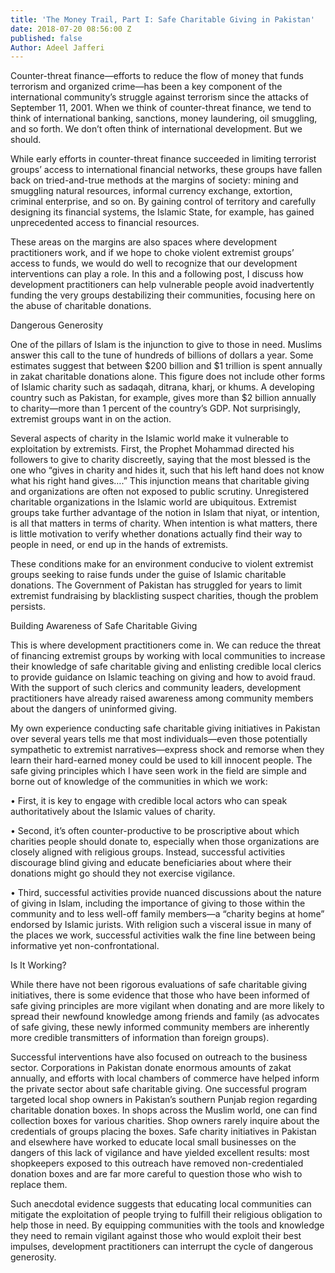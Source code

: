 ```yaml
---
title: 'The Money Trail, Part I: Safe Charitable Giving in Pakistan'
date: 2018-07-20 08:56:00 Z
published: false
Author: Adeel Jafferi
---
```


Counter-threat finance—efforts to reduce the flow of money that funds terrorism and organized crime—has been a key component of the international community’s struggle against terrorism since the attacks of September 11, 2001. When we think of counter-threat finance, we tend to think of international banking, sanctions, money laundering, oil smuggling, and so forth. We don’t often think of international development. But we should.
 
While early efforts in counter-threat finance succeeded in limiting terrorist groups’ access to international financial networks, these groups have fallen back on tried-and-true methods at the margins of society: mining and smuggling natural resources, informal currency exchange, extortion, criminal enterprise, and so on. By gaining control of territory and carefully designing its financial systems, the Islamic State, for example, has gained unprecedented access to financial resources. 

These areas on the margins are also spaces where development practitioners work, and if we hope to choke violent extremist groups’ access to funds, we would do well to recognize that our development interventions can play a role. In this and a following post, I discuss how development practitioners can help vulnerable people avoid inadvertently funding the very groups destabilizing their communities, focusing here on the abuse of charitable donations.

Dangerous Generosity

One of the pillars of Islam is the injunction to give to those in need. Muslims answer this call to the tune of hundreds of billions of dollars a year. Some estimates suggest that between $200 billion and $1 trillion is spent annually in zakat charitable donations alone. This figure does not include other forms of Islamic charity such as sadaqah, ditrana, kharj, or khums. A developing country such as Pakistan, for example, gives more than $2 billion annually to charity—more than 1 percent of the country’s GDP. Not surprisingly, extremist groups want in on the action.

Several aspects of charity in the Islamic world make it vulnerable to exploitation by extremists. First, the Prophet Mohammad directed his followers to give to charity discreetly, saying that the most blessed is the one who “gives in charity and hides it, such that his left hand does not know what his right hand gives….” This injunction means that charitable giving and organizations are often not exposed to public scrutiny. Unregistered charitable organizations in the Islamic world are ubiquitous. Extremist groups take further advantage of the notion in Islam that niyat, or intention, is all that matters in terms of charity. When intention is what matters, there is little motivation to verify whether donations actually find their way to people in need, or end up in the hands of extremists. 

These conditions make for an environment conducive to violent extremist groups seeking to raise funds under the guise of Islamic charitable donations. The Government of Pakistan has struggled for years to limit extremist fundraising by blacklisting suspect charities, though the problem persists.

Building Awareness of Safe Charitable Giving

This is where development practitioners come in. We can reduce the threat of financing extremist groups by working with local communities to increase their knowledge of safe charitable giving and enlisting credible local clerics to provide guidance on Islamic teaching on giving and how to avoid fraud. With the support of such clerics and community leaders, development practitioners have already raised awareness among community members about the dangers of uninformed giving.
 
My own experience conducting safe charitable giving initiatives in Pakistan over several years tells me that most individuals—even those potentially sympathetic to extremist narratives—express shock and remorse when they learn their hard-earned money could be used to kill innocent people. The safe giving principles which I have seen work in the field are simple and borne out of knowledge of the communities in which we work:
 
•	First, it is key to engage with credible local actors who can speak authoritatively about the Islamic values of charity. 

•	Second, it’s often counter-productive to be proscriptive about which charities people should donate to, especially when those organizations are closely aligned with religious groups. Instead, successful activities discourage blind giving and educate beneficiaries about where their donations might go should they not exercise vigilance.
 
•	Third, successful activities provide nuanced discussions about the nature of giving in Islam, including the importance of giving to those within the community and to less well-off family members—a “charity begins at home” endorsed by Islamic jurists. With religion such a visceral issue in many of the places we work, successful activities walk the fine line between being informative yet non-confrontational.
 
Is It Working? 

While there have not been rigorous evaluations of safe charitable giving initiatives, there is some evidence that those who have been informed of safe giving principles are more vigilant when donating and are more likely to spread their newfound knowledge among friends and family (as advocates of safe giving, these newly informed community members are inherently more credible transmitters of information than foreign groups). 
  
Successful interventions have also focused on outreach to the business sector. Corporations in Pakistan donate enormous amounts of zakat annually, and efforts with local chambers of commerce have helped inform the private sector about safe charitable giving. One successful program targeted local shop owners in Pakistan’s southern Punjab region regarding charitable donation boxes. In shops across the Muslim world, one can find collection boxes for various charities. Shop owners rarely inquire about the credentials of groups placing the boxes. Safe charity initiatives in Pakistan and elsewhere have worked to educate local small businesses on the dangers of this lack of vigilance and have yielded excellent results: most shopkeepers exposed to this outreach have removed non-credentialed donation boxes and are far more careful to question those who wish to replace them. 

Such anecdotal evidence suggests that educating local communities can mitigate the exploitation of people trying to fulfill their religious obligation to help those in need. By equipping communities with the tools and knowledge they need to remain vigilant against those who would exploit their best impulses, development practitioners can interrupt the cycle of dangerous generosity. 